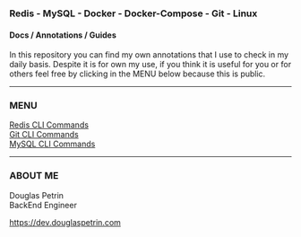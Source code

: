 ### Redis - MySQL - Docker - Docker-Compose - Git - Linux  
#### Docs / Annotations / Guides 


In this repository you can find my own annotations that I use to check in my daily basis. Despite it is for own my use, if you think it is useful for you or for others feel free by clicking in the MENU below because this is public.

---
### MENU

[Redis CLI Commands](redis/RedisCLI_Commands.md)  
[Git CLI Commands](git/GitCLI_Commands.md)  
[MySQL CLI Commands](mysql/MySQLCLI_Commands.md)  

---
### ABOUT ME  
Douglas Petrin  
BackEnd Engineer 

https://dev.douglaspetrin.com